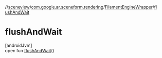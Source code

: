 //[sceneview](../../../index.md)/[com.google.ar.sceneform.rendering](../index.md)/[FilamentEngineWrapper](index.md)/[flushAndWait](flush-and-wait.md)

# flushAndWait

[androidJvm]\
open fun [flushAndWait](flush-and-wait.md)()
